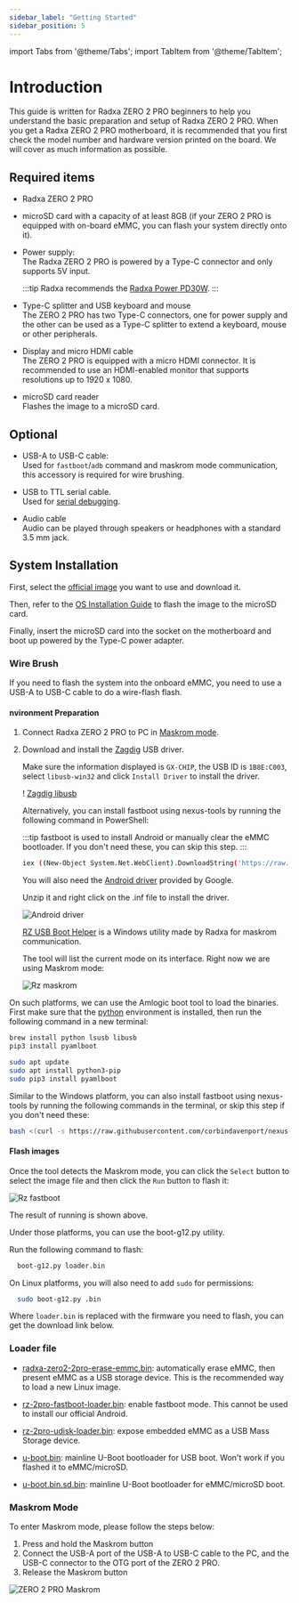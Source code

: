 ```yaml
---
sidebar_label: "Getting Started"
sidebar_position: 5
---
```


import Tabs from '@theme/Tabs';
import TabItem from '@theme/TabItem';

# Introduction

This guide is written for Radxa ZERO 2 PRO beginners to help you understand the basic preparation and setup of Radxa ZERO 2 PRO.
When you get a Radxa ZERO 2 PRO motherboard, it is recommended that you first check the model number and hardware version printed on the board.
We will cover as much information as possible.

## Required items

- Radxa ZERO 2 PRO

- microSD card with a capacity of at least 8GB (if your ZERO 2 PRO is equipped with on-board eMMC, you can flash your system directly onto it).

- Power supply:  
  The Radxa ZERO 2 PRO is powered by a Type-C connector and only supports 5V input.

  :::tip
  Radxa recommends the [Radxa Power PD30W](/accessories/pd_30w).
  :::

- Type-C splitter and USB keyboard and mouse  
  The ZERO 2 PRO has two Type-C connectors, one for power supply and the other can be used as a Type-C splitter to extend a keyboard, mouse or other peripherals.

- Display and micro HDMI cable  
  The ZERO 2 PRO is equipped with a micro HDMI connector. It is recommended to use an HDMI-enabled monitor that supports resolutions up to 1920 x 1080.

- microSD card reader  
  Flashes the image to a microSD card.

## Optional

- USB-A to USB-C cable:  
  Used for `fastboot`/`adb` command and maskrom mode communication, this accessory is required for wire brushing.

- USB to TTL serial cable.  
  Used for [serial debugging](/general-tutorial/serial).

- Audio cable  
  Audio can be played through speakers or headphones with a standard 3.5 mm jack.

## System Installation

First, select the [official image](/zero/official-images) you want to use and download it.

Then, refer to the [OS Installation Guide](/general-tutorial/os-installation) to flash the image to the microSD card.

Finally, insert the microSD card into the socket on the motherboard and boot up powered by the Type-C power adapter.

### Wire Brush

If you need to flash the system into the onboard eMMC, you need to use a USB-A to USB-C cable to do a wire-flash flash.

#### nvironment Preparation

<Tabs queryString="host_os">
<TabItem value="Windows">

1. Connect Radxa ZERO 2 PRO to PC in [Maskrom mode](#maskrom-mode).

2. Download and install the [Zagdig](https://zadig.akeo.ie/) USB driver.

   Make sure the information displayed is `GX-CHIP`, the USB ID is `1B8E:C003`, select `libusb-win32` and click `Install Driver` to install the driver.

   ! [Zagdig libusb](/img/zero/zero2pro/Zagdig-libusb.webp)

   Alternatively, you can install fastboot using nexus-tools by running the following command in PowerShell:

   :::tip
   fastboot is used to install Android or manually clear the eMMC bootloader. If you don't need these, you can skip this step.
   :::

   ```bash
   iex ((New-Object System.Net.WebClient).DownloadString('https://raw.githubusercontent.com/corbindavenport/nexus-tools/master/install.ps1'))
   ```

   You will also need the [Android driver](https://dl.google.com/android/repository/usb_driver_r13-windows.zip) provided by Google.

   Unzip it and right click on the .inf file to install the driver.

   ![Android driver](/img/zero/zero2pro/Install-win-android-driver.webp)

   [RZ USB Boot Helper](https://dl.radxa.com/zero/tools/windows/RZ_USB_Boot_Helper_V1.0.0.zip) is a Windows utility made by Radxa for maskrom communication.

   The tool will list the current mode on its interface. Right now we are using Maskrom mode:

   ![Rz maskrom](/img/zero/zero2pro/Rz-usb-helper-maskrom.webp)

</TabItem>
<TabItem value="Linux/MacOS">

On such platforms, we can use the Amlogic boot tool to load the binaries. First make sure that the [python](https://www.python.org/) environment is installed, then run the following command in a new terminal:

<Tabs>
<TabItem value="MacOS">

```bash
brew install python lsusb libusb
pip3 install pyamlboot
```

</TabItem>
<TabItem value="Linux">

```bash
sudo apt update
sudo apt install python3-pip
sudo pip3 install pyamlboot
```

</TabItem>
</Tabs>

Similar to the Windows platform, you can also install fastboot using nexus-tools by running the following commands in the terminal, or skip this step if you don't need these:

```bash
bash <(curl -s https://raw.githubusercontent.com/corbindavenport/nexus-tools/master/install.sh)
```

</TabItem>
</Tabs>

#### Flash images

<Tabs>
<TabItem value="Windows">

Once the tool detects the Maskrom mode, you can click the `Select` button to select the image file and then click the `Run` button to flash it:

![Rz fastboot](/img/zero/zero2pro/Rz-usb-helper-fastboot.webp)

The result of running is shown above.

</TabItem>
<TabItem value="Linux/MacOS">

Under those platforms, you can use the boot-g12.py utility.

Run the following command to flash:

```bash
  boot-g12.py loader.bin
```

On Linux platforms, you will also need to add `sudo` for permissions:

```bash
  sudo boot-g12.py .bin
```

Where `loader.bin` is replaced with the firmware you need to flash, you can get the download link below.

</TabItem>
</Tabs>

### Loader file

- [radxa-zero2-2pro-erase-emmc.bin](https://dl.radxa.com/zero2/images/loader/radxa-zero-2pro-erase-emmc.bin): automatically erase eMMC, then present eMMC as a USB storage device. This is the recommended way to load a new Linux image.

- [rz-2pro-fastboot-loader.bin](https://dl.radxa.com/zero2/images/loader/rz-2pro-fastboot-loader.bin): enable fastboot mode. This cannot be used to install our official Android.

- [rz-2pro-udisk-loader.bin](https://dl.radxa.com/zero2/images/loader/rz-2pro-udisk-loader.bin): expose embedded eMMC as a USB Mass Storage device.

- [u-boot.bin](https://dl.radxa.com/zero2/images/loader/u-boot.bin): mainline U-Boot bootloader for USB boot. Won't work if you flashed it to eMMC/microSD.

- [u-boot.bin.sd.bin](https://dl.radxa.com/zero2/images/loader/u-boot.bin.sd.bin): mainline U-Boot bootloader for eMMC/microSD boot.

### Maskrom Mode

To enter Maskrom mode, please follow the steps below:

1. Press and hold the Maskrom button
2. Connect the USB-A port of the USB-A to USB-C cable to the PC, and the USB-C connector to the OTG port of the ZERO 2 PRO.
3. Release the Maskrom button

![ZERO 2 PRO Maskrom](/img/zero/zero2pro/zero2pro-maskrom.webp)
